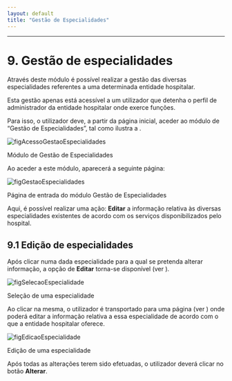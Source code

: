 ```yaml
---
layout: default
title: "Gestão de Especialidades"
---
```



---
<div id="gestaoEspecialidades"></div>

# 9. Gestão de especialidades

Através deste módulo é possível realizar a gestão das diversas especialidades referentes a uma determinada entidade hospitalar.

Esta gestão apenas está acessível a um utilizador que detenha o perfil de administrador da entidade hospitalar onde exerce funções.

Para isso, o utilizador deve, a partir da página inicial, aceder ao módulo de “Gestão de Especialidades”, tal como ilustra a [](#figAcessoGestaoEspecialidades).

![figAcessoGestaoEspecialidades](img/pages/9_1.jpg)

<p class="caption" id="figAcessoGestaoEspecialidades">Módulo de Gestão de Especialidades</p>

Ao aceder a este módulo, aparecerá a seguinte página:

![figGestaoEspecialidades](img/pages/9_2.jpg)

<p class="caption" id="figGestaoEspecialidades">Página de entrada do módulo Gestão de Especialidades</p>

Aqui, é possível realizar uma ação: **Editar** a informação relativa às diversas especialidades existentes de acordo com os serviços disponibilizados pelo hospital.

<div id="editarEspecialidades"></div>

## 9.1 Edição de especialidades

Após clicar numa dada especialidade para a qual se pretenda alterar informação, a opção de **Editar** torna-se disponível (ver [](#figSelecaoEspecialidade)).

![figSelecaoEspecialidade](img/pages/9_1_1.jpg)

<p class="caption" id="figSelecaoEspecialidade">Seleção de uma especialidade</p>

Ao clicar na mesma, o utilizador é transportado para uma página (ver [](#figEdicaoEspecialidade)) onde poderá editar a informação relativa a essa especialidade de acordo com o que a entidade hospitalar oferece.

![figEdicaoEspecialidade](img/pages/9_1_2.jpg)

<p class="caption" id="figEdicaoEspecialidade">Edição de uma especialidade</p>

Após todas as alterações terem sido efetuadas, o utilizador deverá clicar no botão **Alterar**.
